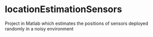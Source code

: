 locationEstimationSensors
=========================

Project in Matlab which estimates the positions of sensors deployed randomly in a noisy environment